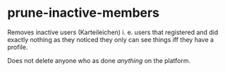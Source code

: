 # prune-inactive-members
Removes inactive users (Karteileichen) i. e. users that registered and did exactly nothing as they noticed they only can see things iff they have a profile.

Does not delete anyone who as done _anything_ on the platform.
